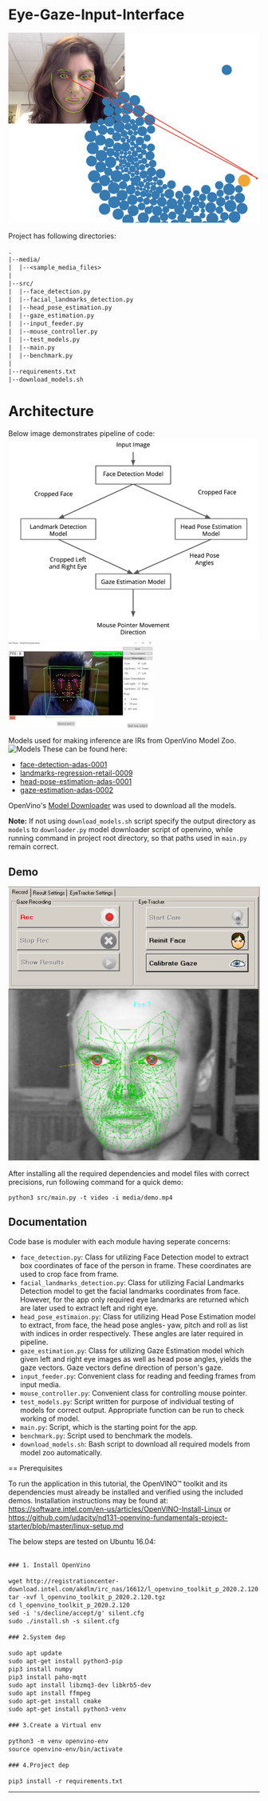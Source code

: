 # Eye-Gaze-Input-Interface
![logo](collision.png)

Project has following directories:
```
.
|--media/
|  |--<sample_media_files>
|
|--src/
|  |--face_detection.py
|  |--facial_landmarks_detection.py
|  |--head_pose_estimation.py
|  |--gaze_estimation.py
|  |--input_feeder.py
|  |--mouse_controller.py
|  |--test_models.py
|  |--main.py
|  |--benchmark.py
|
|--requirements.txt
|--download_models.sh
```
# Architecture
Below image demonstrates pipeline of code:<br>
![pipeline](pipeline.png)
![idea](images.jpeg)

Models used for making inference are IRs from OpenVino Model Zoo.
![Models]()
These can be found here:
* [face-detection-adas-0001](https://docs.openvinotoolkit.org/latest/_models_intel_face_detection_adas_0001_description_face_detection_adas_0001.html)
* [landmarks-regression-retail-0009](https://docs.openvinotoolkit.org/latest/_models_intel_landmarks_regression_retail_0009_description_landmarks_regression_retail_0009.html)
* [head-pose-estimation-adas-0001](https://docs.openvinotoolkit.org/latest/_models_intel_head_pose_estimation_adas_0001_description_head_pose_estimation_adas_0001.html)
* [gaze-estimation-adas-0002](https://docs.openvinotoolkit.org/latest/_models_intel_gaze_estimation_adas_0002_description_gaze_estimation_adas_0002.html)

OpenVino's [Model Downloader](https://docs.openvinotoolkit.org/latest/_tools_downloader_README.html) was used to download all the models.<br>

**Note:** If not using `download_models.sh` script specify the output directory as `models` to `downloader.py` model downloader script of openvino, while running command in project root directory, so that paths used in `main.py` remain correct.


## Demo
![working](1.png)


After installing all the required dependencies and model files with correct precisions, run following command for a quick demo:
```
python3 src/main.py -t video -i media/demo.mp4
```

## Documentation

Code base is moduler with each module having seperate concerns:<br>
- `face_detection.py`: Class for utilizing Face Detection model to extract box coordinates of face of the person in frame. These coordinates are used to crop face from frame.
- `facial_landmarks_detection.py`: Class for utilizing Facial Landmarks Detection model to get the facial landmarks coordinates from face. However, for the app only required eye landmarks are returned which are later used to extract left and right eye.
- `head_pose_estimaion.py`: Class for utilizing Head Pose Estimation model to extract, from face, the head pose angles- yaw, pitch and roll as list with indices in order respectively. These angles are later required in pipeline.
- `gaze_estimation.py`: Class for utilizing Gaze Estimation model which given left and right eye images as well as head pose angles, yields the gaze vectors. Gaze vectors define direction of person's gaze.
- `input_feeder.py`: Convenient class for reading and feeding frames from input media.
- `mouse_controller.py`: Convenient class for controlling mouse pointer.
- `test_models.py`: Script written for purpose of individual testing of models for correct output. Appropriate function can be run to check working of model.
- `main.py`: Script, which is the starting point for the app.
- `benchmark.py`: Script used to benchmark the models.
- `download_models.sh`: Bash script to download all required models from model zoo automatically.


== Prerequisites

To run the application in this tutorial, the OpenVINO™ toolkit and its dependencies must already be installed and verified using the included demos. Installation instructions may be found at: https://software.intel.com/en-us/articles/OpenVINO-Install-Linux or https://github.com/udacity/nd131-openvino-fundamentals-project-starter/blob/master/linux-setup.md

The below steps are tested on Ubuntu 16.04:

```

### 1. Install OpenVino

wget http://registrationcenter-download.intel.com/akdlm/irc_nas/16612/l_openvino_toolkit_p_2020.2.120.tgz
tar -xvf l_openvino_toolkit_p_2020.2.120.tgz
cd l_openvino_toolkit_p_2020.2.120
sed -i 's/decline/accept/g' silent.cfg
sudo ./install.sh -s silent.cfg

### 2.System dep

sudo apt update
sudo apt-get install python3-pip
pip3 install numpy
pip3 install paho-mqtt
sudo apt install libzmq3-dev libkrb5-dev
sudo apt install ffmpeg
sudo apt-get install cmake
sudo apt-get install python3-venv

### 3.Create a Virtual env

python3 -m venv openvino-env
source openvino-env/bin/activate

### 4.Project dep

pip3 install -r requirements.txt
```
----
